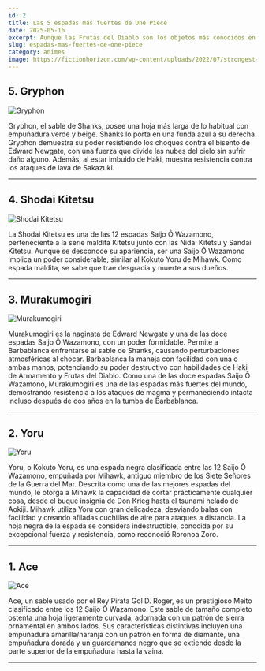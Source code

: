 ```yaml
---
id: 2
title: Las 5 espadas más fuertes de One Piece
date: 2025-05-16
excerpt: Aunque las Frutas del Diablo son los objetos más conocidos en la historia de la serie One Piece de Eiichiro Oda , existen numerosos objetos relevantes que conforman la misma. La mayoría son tesoros o armas, y en este artículo, hablaremos de este último grupo al presentarles una lista de las espadas más poderosas del mundo de One Piece . Algunas de estas espadas son realmente asombrosas, y clasificaremos las 20 más poderosas, de menor a mayor.
slug: espadas-mas-fuertes-de-one-piece
category: animes
image: https://fictionhorizon.com/wp-content/uploads/2022/07/strongest-one-piece-swords.jpg
---
```


## 5. Gryphon

![Gryphon](https://fictionhorizon.com/wp-content/uploads/2022/07/Gryphon_Infobox.webp)

Gryphon, el sable de Shanks, posee una hoja más larga de lo habitual con empuñadura verde y beige. Shanks lo porta en una funda azul a su derecha. Gryphon demuestra su poder resistiendo los choques contra el bisento de Edward Newgate, con una fuerza que divide las nubes del cielo sin sufrir daño alguno. Además, al estar imbuido de Haki, muestra resistencia contra los ataques de lava de Sakazuki.

---

## 4. Shodai Kitetsu

![Shodai Kitetsu](https://fictionhorizon.com/wp-content/uploads/2022/07/Kitetsu_Infobox.webp)

La Shodai Kitetsu es una de las 12 espadas Saijo Ô Wazamono, perteneciente a la serie maldita Kitetsu junto con las Nidai Kitetsu y Sandai Kitetsu. Aunque se desconoce su apariencia, ser una Saijo Ô Wazamono implica un poder considerable, similar al Kokuto Yoru de Mihawk. Como espada maldita, se sabe que trae desgracia y muerte a sus dueños.

---

## 3. Murakumogiri

![Murakumogiri](https://fictionhorizon.com/wp-content/uploads/2022/07/Murakumogiri_Infobox.webp)

Murakumogiri es la naginata de Edward Newgate y una de las doce espadas Saijo Ô Wazamono, con un poder formidable. Permite a Barbablanca enfrentarse al sable de Shanks, causando perturbaciones atmosféricas al chocar. Barbablanca la maneja con facilidad con una o ambas manos, potenciando su poder destructivo con habilidades de Haki de Armamento y Frutas del Diablo. Como una de las doce espadas Saijo Ô Wazamono, Murakumogiri es una de las espadas más fuertes del mundo, demostrando resistencia a los ataques de magma y permaneciendo intacta incluso después de dos años en la tumba de Barbablanca.

---

## 2. Yoru

![Yoru](https://fictionhorizon.com/wp-content/uploads/2022/07/Kokuto_Yoru.webp)

Yoru, o Kokuto Yoru, es una espada negra clasificada entre las 12 Saijo Ô Wazamono, empuñada por Mihawk, antiguo miembro de los Siete Señores de la Guerra del Mar. Descrita como una de las mejores espadas del mundo, le otorga a Mihawk la capacidad de cortar prácticamente cualquier cosa, desde el buque insignia de Don Krieg hasta el tsunami helado de Aokiji. Mihawk utiliza Yoru con gran delicadeza, desviando balas con facilidad y creando afiladas cuchillas de aire para ataques a distancia. La hoja negra de la espada se considera indestructible, conocida por su excepcional fuerza y ​​resistencia, como reconoció Roronoa Zoro.

---

## 1. Ace

![Ace](https://fictionhorizon.com/wp-content/uploads/2021/12/Muzan_is_pissed_of.png)

Ace, un sable usado por el Rey Pirata Gol D. Roger, es un prestigioso Meito clasificado entre los 12 Saijo Ô Wazamono. Este sable de tamaño completo ostenta una hoja ligeramente curvada, adornada con un patrón de sierra ornamental en ambos lados. Sus características distintivas incluyen una empuñadura amarilla/naranja con un patrón en forma de diamante, una empuñadura dorada y un guardamanos negro que se extiende desde la parte superior de la empuñadura hasta la vaina.

---
